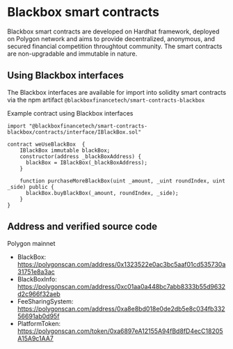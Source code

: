 # Blackbox smart contracts

Blackbox smart contracts are developed on Hardhat framework, deployed on Polygon network and aims to provide decentralized, anonymous, and secured financial competition throughtout community. 
The smart contracts are non-upgradable and immutable in nature. 

## Using Blackbox interfaces
The Blackbox interfaces are available for import into solidity smart contracts via the npm artifact `@blackboxfinancetech/smart-contracts-blackbox`

Example contract using Blackbox interfaces

```
import "@blackboxfinancetech/smart-contracts-blackbox/contracts/interface/IBlackBox.sol"

contract weUseBlackBox  {
    IBlackBox immutable blackBox; 
    constructor(address _blackBoxAddress) {
      blackBox = IBlackBox(_blackBoxAddress);
    }
    
    function purchaseMoreBlackBox(uint _amount, _uint roundIndex, uint _side) public {
      blackBox.buyBlackBox(_amount, roundIndex, _side);
    }
}
```
## Address and verified source code 
Polygon mainnet
- BlackBox: https://polygonscan.com/address/0x1323522e0ac3bc5aaf01cd535730a31751e8a3ac
- BlackBoxInfo: https://polygonscan.com/address/0xc01aa0a448bc7abb8333b55d9632d2c966f32aeb
- FeeSharingSystem: https://polygonscan.com/address/0xa8e8bd018e0de2db5e8c034fb33256691ab0d95f
- PlatformToken: https://polygonscan.com/token/0xa6897eA12155A94fBd8fD4ecC18205A15A9c1AA7





